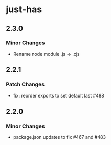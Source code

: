 # just-has

## 2.3.0

### Minor Changes

- Rename node module .js -> .cjs

## 2.2.1

### Patch Changes

- fix: reorder exports to set default last #488

## 2.2.0

### Minor Changes

- package.json updates to fix #467 and #483

